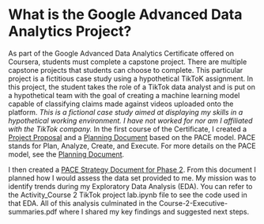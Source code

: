 # What is the Google Advanced Data Analytics Project?
As part of the Google Advanced Data Analytics Certificate offered on Coursera, students must complete a capstone project. There are multiple capstone projects that students can choose to complete. This particular project is a fictitious case study using a hypothetical TikToK assignment. In this project, the student takes the role of a TikTok data analyst and is put on a hypothetical team with the goal of creating a machine learning model capable of classifying claims made against videos uploaded onto the platform.
*This is a fictional case study aimed at displaying my skills in a hypothetical working environment. I have not worked for nor am I affiliated with the TikTok company.*
In the first course of the Certificate, I created a [Project Proposal](https://docs.google.com/document/d/1GTSt17KxEr1lU9-ps7b_h0s2-tseWWqzIZdxwNLVE8U/edit?tab=t.0#heading=h.ktz5mlu0b7kz) and a [Planning Document](https://docs.google.com/document/d/1X9ypk4f4lU6ee92UevrKcBM6mccnGf3ZlAuOeJYlnFU/edit?tab=t.0) based on the PACE model.
PACE stands for Plan, Analyze, Create, and Execute. For more details on the PACE model, see the [Planning Document](https://docs.google.com/document/d/1X9ypk4f4lU6ee92UevrKcBM6mccnGf3ZlAuOeJYlnFU/edit?tab=t.0).

I then created a [PACE Strategy Document for Phase 2](https://docs.google.com/document/d/1ZjLdQcsUV-_tvo2EnQoAqq44hAL1uiiRqwz04O-HJU4/edit?usp=sharing). From this document I planned how I would assess the data set provided to me. My mission was to identify trends during my Exploratory Data Analysis (EDA). You can refer to the Activity_Course 2 TikTok project lab.ipynb file to see the code used in that EDA. All of this analysis culminated in the Course-2-Executive-summaries.pdf where I shared my key findings and suggested next steps.
